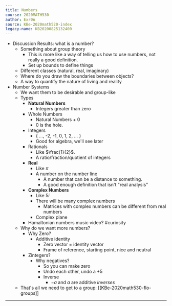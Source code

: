 ```yaml
---
title: Numbers
course: 2020MATH530
author: Exr0n
source: KBe-2020math520-index
legacy-name: KB20200825132400
---
```


- Discussion Results: what is a number?
	- Something about group theory
		- This is more like a way of telling us how to use numbers, not really a good definition.
		- Set up bounds to define things
	- Different classes (natural, real, imaginary)
	- Where do you draw the boundaries between objects?
	- A way to quantify the nature of living and reality
- Number Systems
	- We want them to be desirable and group-like
	- Types
		- **Natural Numbers**
			- Integers greater than zero
		- Whole Numbers
			- Natural Numbers + 0
			- 0 is the hole.
		- Integers
			- { ..., -2, -1, 0, 1, 2, ... }
			- Good for algebra, we'll see later
		- Rationals
			- Like $\frac{1}{2}$.
			- A ratio/fraction/quotient of integers
		- **Real**
			- Like $\pi$
			- A number on the number line
				- A number that can be a distance to something.
				- A good enough definition that isn't "real analysis"
		- **Complex Numbers**
			- Like $5i$
			- There will be many complex numbers
				- Matrices with complex numbers can be different from real numbers
			- Complex plane
		- Hamaltonian numbers music video? #curiosity
	- Why do we want more numbers?
		- Why Zero?
			- Additive identity
				- Zero vector = identity vector
				- Frame of reference, starting point, nice and neutral
		- Zintegers?
			- Why negatives?
				- So you can make zero
				- Undo each other, undo a $+5$
				- Inverse
					- $-a$ and $a$ are additive _inverses_
	- That's all we need to get to a group: [[KBe-2020math530-flo-groups]]

---